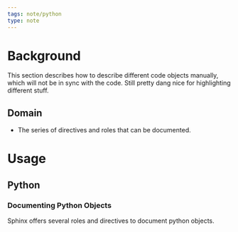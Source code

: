 ```yaml
---
tags: note/python
type: note
---
```

# Background
This section describes how to describe different code objects manually, which will not be in sync with the code. Still pretty dang nice for highlighting different stuff. 
## Domain
- The series of directives and roles that can be documented. 

# Usage
## Python
### Documenting Python Objects
Sphinx offers several roles and directives to document python objects.